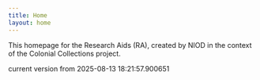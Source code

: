 ```yaml
---
title: Home
layout: home
---
```


This homepage for the Research Aids (RA), created by NIOD in the context of the Colonial Collections project. 


current version from 2025-08-13 18:21:57.900651